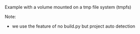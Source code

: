 Example with a volume mounted on a tmp file system (tmpfs)

Note:
- we use the feature of no build.py but project auto detection
